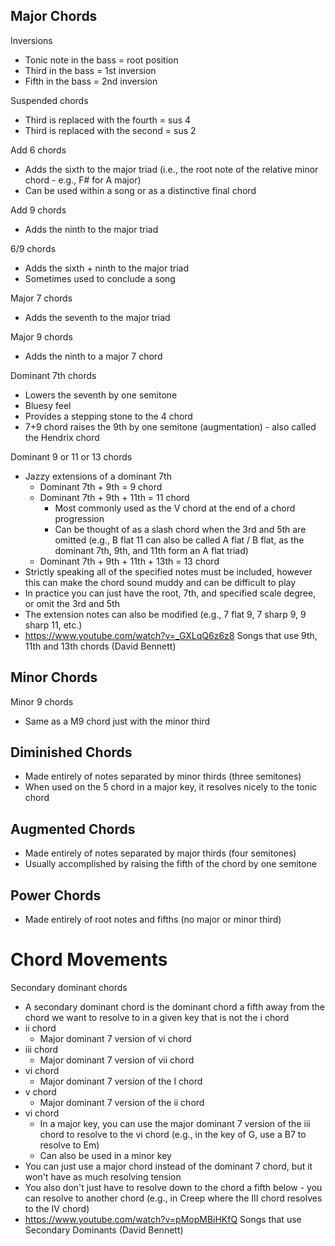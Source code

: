 ## Major Chords

Inversions
* Tonic note in the bass = root position
* Third in the bass = 1st inversion
* Fifth in the bass = 2nd inversion

Suspended chords
- Third is replaced with the fourth = sus 4
- Third is replaced with the second = sus 2

Add 6 chords
- Adds the sixth to the major triad (i.e., the root note of the relative minor chord - e.g., F# for A major)
- Can be used within a song or as a distinctive final chord

Add 9 chords
* Adds the ninth to the major triad

6/9 chords
* Adds the sixth + ninth to the major triad
* Sometimes used to conclude a song

Major 7 chords
- Adds the seventh to the major triad

Major 9 chords
* Adds the ninth to a major 7 chord

Dominant 7th chords
- Lowers the seventh by one semitone
- Bluesy feel
- Provides a stepping stone to the 4 chord
- 7+9 chord raises the 9th by one semitone (augmentation) - also called the Hendrix chord

Dominant 9 or 11 or 13 chords
- Jazzy extensions of a dominant 7th
	- Dominant 7th + 9th = 9 chord
	- Dominant 7th + 9th + 11th = 11 chord
		- Most commonly used as the V chord at the end of a chord progression
		- Can be thought of as a slash chord when the 3rd and 5th are omitted (e.g., B flat 11 can also be called A flat / B flat, as the dominant 7th, 9th, and 11th form an A flat triad)
	- Dominant 7th + 9th + 11th + 13th = 13 chord
- Strictly speaking all of the specified notes must be included, however this can make the chord sound muddy and can be difficult to play
- In practice you can just have the root, 7th, and specified scale degree, or omit the 3rd and 5th
- The extension notes can also be modified (e.g., 7 flat 9, 7 sharp 9, 9 sharp 11, etc.)
- https://www.youtube.com/watch?v=_GXLqQ6z6z8 Songs that use 9th, 11th and 13th chords (David Bennett)

## Minor Chords

Minor 9 chords
- Same as a M9 chord just with the minor third

## Diminished Chords

- Made entirely of notes separated by minor thirds (three semitones)
- When used on the 5 chord in a major key, it resolves nicely to the tonic chord

## Augmented Chords

- Made entirely of notes separated by major thirds (four semitones)
- Usually accomplished by raising the fifth of the chord by one semitone

## Power Chords

- Made entirely of root notes and fifths (no major or minor third)

# Chord Movements

Secondary dominant chords
- A secondary dominant chord is the dominant chord a fifth away from the chord we want to resolve to in a given key that is not the i chord
- ii chord
	- Major dominant 7 version of vi chord
- iii chord
	- Major dominant 7 version of vii chord
- vi chord
	- Major dominant 7 version of the I chord
- v chord
	- Major dominant 7 version of the ii chord
- vi chord
	- In a major key, you can use the major dominant 7 version of the iii chord to resolve to the vi chord (e.g., in the key of G, use a B7 to resolve to Em)
	- Can also be used in a minor key
- You can just use a major chord instead of the dominant 7 chord, but it won't have as much resolving tension
- You also don't just have to resolve down to the chord a fifth below - you can resolve to another chord (e.g., in Creep where the III chord resolves to the IV chord)
- https://www.youtube.com/watch?v=pMopMBiHKfQ Songs that use Secondary Dominants (David Bennett)